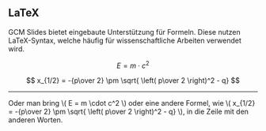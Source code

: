 ## LaTeX

GCM Slides bietet eingebaute Unterstützung für
Formeln. Diese nutzen LaTeX-Syntax, welche häufig für
wissenschaftliche Arbeiten verwendet wird.

$$ 
E = m \cdot c^2 
$$

$$ 
x_{1/2} = -{p\over 2} \pm \sqrt{
  \left( p\over 2 \right)^2 - q} 
$$

---

Oder man bring \\( E = m \cdot c^2  \\) oder eine andere Formel, wie \\( x_{1/2} = -{p\over 2} \pm \sqrt{
  \left( p\over 2 \right)^2 - q} \\), in die Zeile mit den anderen Worten.
